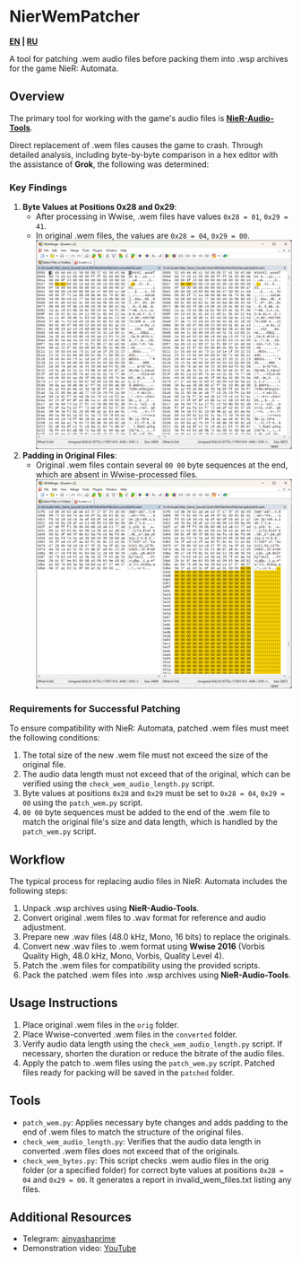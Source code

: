 # NierWemPatcher
**[EN](https://github.com/GearStarter/NierWemPatcher/blob/main/README.md) | [RU](https://github.com/GearStarter/NierWemPatcher/blob/main/README-RU.md)**

A tool for patching .wem audio files before packing them into .wsp archives for the game NieR: Automata.

## Overview

The primary tool for working with the game's audio files is **[NieR-Audio-Tools](https://github.com/NSACloud/NieR-Audio-Tools)**.

Direct replacement of .wem files causes the game to crash. Through detailed analysis, including byte-by-byte comparison in a hex editor with the assistance of **Grok**, the following was determined:

### Key Findings

1. **Byte Values at Positions 0x28 and 0x29**:
   - After processing in Wwise, .wem files have values `0x28 = 01`, `0x29 = 41`.
   - In original .wem files, the values are `0x28 = 04`, `0x29 = 00`.
![Image alt](https://github.com/GearStarter/NierWemPatcher/blob/main/assets/bytes.png)
2. **Padding in Original Files**:
   - Original .wem files contain several `00 00` byte sequences at the end, which are absent in Wwise-processed files.
![Image alt](https://github.com/GearStarter/NierWemPatcher/blob/main/assets/zeros.png)

### Requirements for Successful Patching

To ensure compatibility with NieR: Automata, patched .wem files must meet the following conditions:

1. The total size of the new .wem file must not exceed the size of the original file.
2. The audio data length must not exceed that of the original, which can be verified using the `check_wem_audio_length.py` script.
3. Byte values at positions `0x28` and `0x29` must be set to `0x28 = 04`, `0x29 = 00` using the `patch_wem.py` script.
4. `00 00` byte sequences must be added to the end of the .wem file to match the original file's size and data length, which is handled by the `patch_wem.py` script.

## Workflow

The typical process for replacing audio files in NieR: Automata includes the following steps:

1. Unpack .wsp archives using **NieR-Audio-Tools**.
2. Convert original .wem files to .wav format for reference and audio adjustment.
3. Prepare new .wav files (48.0 kHz, Mono, 16 bits) to replace the originals.
4. Convert new .wav files to .wem format using **Wwise 2016** (Vorbis Quality High, 48.0 kHz, Mono, Vorbis, Quality Level 4).
5. Patch the .wem files for compatibility using the provided scripts.
6. Pack the patched .wem files into .wsp archives using **NieR-Audio-Tools**.

## Usage Instructions

1. Place original .wem files in the `orig` folder.
2. Place Wwise-converted .wem files in the `converted` folder.
3. Verify audio data length using the `check_wem_audio_length.py` script. If necessary, shorten the duration or reduce the bitrate of the audio files.
4. Apply the patch to .wem files using the `patch_wem.py` script. Patched files ready for packing will be saved in the `patched` folder.

## Tools

- `patch_wem.py`: Applies necessary byte changes and adds padding to the end of .wem files to match the structure of the original files.
- `check_wem_audio_length.py`: Verifies that the audio data length in converted .wem files does not exceed that of the originals.
- `check_wem_bytes.py`: This script checks .wem audio files in the orig folder (or a specified folder) for correct byte values at positions `0x28 = 04` and `0x29 = 00`. It generates a report in invalid_wem_files.txt listing any files.

## Additional Resources

- Telegram: [ainyashaprime](https://t.me/ainyashaprime)
- Demonstration video: [YouTube](https://youtube.com/shorts/4wRLVO6P2VY?feature=share)